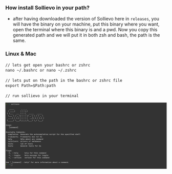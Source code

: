 ### How install Sollievo in your path?

- after having downloaded the version of Sollievo here in `releases`, you will have the binary on your machine, put this binary where you want, open the terminal where this binary is and a pwd. Now you copy this generated path and we will put it in both zsh and bash, the path is the same.

### Linux & Mac
```
// lets get open your bashrc or zshrc
nano ~/.bashrc or nano ~/.zshrc

// lets put on the path in the bashrc or zshrc file
export Path=$Path:path

// run sollievo in your terminal
```
![prompt](./doc/sollievo.png)